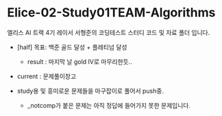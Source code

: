# Elice-02-Study01TEAM-Algorithms

엘리스 AI 트랙 4기 레이서 서형준의 코딩테스트 스터디 코드 및 자료 폴더 입니다.

- [half] 목표: 백준 골드 달성 + 플레티넘 달성 
  - result : 마지막 날 gold IV로 마무리한듯..

- current : 문제풀이창고
- study용 및 흥미로운 문제들을 마구잡이로 풀어서 push중.
  - _notcomp가 붙은 문제는 아직 정답에 들어가지 못한 문제입니다.
